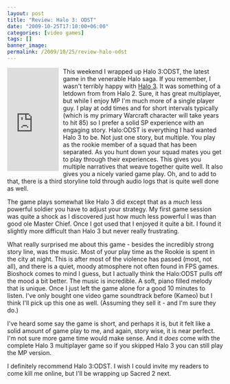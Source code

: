 ```yaml
---
layout: post
title: "Review: Halo 3: ODST"
date: "2009-10-25T17:10:00+06:00"
categories: [video games]
tags: []
banner_image: 
permalink: /2009/10/25/review-halo-odst
---
```


<iframe src="http://rcm-na.amazon-adsystem.com/e/cm?lt1=_top&bc1=000000&IS2=1&nou=1&bg1=FFFFFF&fc1=000000&lc1=0000FF&t=raymondcamden-20&o=1&p=8&l=as1&m=amazon&f=ifr&asins=B001HWB68K" style="width:120px;height:240px;margin-right:10px" scrolling="no" marginwidth="0" marginheight="0" frameborder="0" align="left"></iframe> 

This weekend I wrapped up Halo 3:ODST, the latest game in the venerable Halo saga. If you remember, I wasn't terribly happy with <a href="http://www.raymondcamden.com/index.cfm/2007/10/13/BioShock-versus-Halo-3">Halo 3</a>. It was something of a letdown from from Halo 2. Sure, it has great multiplayer, but while I enjoy MP I'm much more of a single player guy. I play at odd times and for short intervals typically (which is my primary Warcraft character will take years to hit 85) so I prefer a solid SP experience with an engaging story. Halo:ODST is everything I had wanted Halo 3 to be. Not just one story, but multiple. You play as the rookie member of a squad that has been separated. As you hunt down your squad mates you get to play through their experiences. This gives you multiple narratives that weave together quite well. It also gives you a nicely varied game play. Oh, and to add to that, there is a third storyline told through audio logs that is quite well done as well. 

The game plays somewhat like Halo 3 did except that as a <i>much</i> less powerful soldier you have to adjust your strategy. My first game session was quite a shock as I discovered just how much less powerful I was than good ole Master Chief. Once I got used that I enjoyed it quite a bit. I found it slightly more difficult than Halo 3 but never really frustrating. 

What really surprised me about this game - besides the incredibly strong story line, was the music. Most of your play time as the Rookie is spent in the city at night. This is after most of the violence has passed (most, not all), and there is a quiet, moody atmosphere not often found in FPS games. Bioshock comes to mind I guess, but I actually think the Halo:ODST pulls off the mood a bit better. The music is incredible. A soft, piano filled melody that is unique. Once I just left the game alone for a good 10 minutes to listen. I've only bought one video game soundtrack before (Kameo) but I think I'll pick up this one as well. (Assuming they sell it - and I'm sure they do.) 

I've heard some say the game is short, and perhaps it is, but it felt like a solid amount of game play to me, and again, story wise, it is near perfect. I'm not sure more game time would make sense. And it <i>does</i> come with the complete Halo 3 multiplayer game so if you skipped Halo 3 you can still play the MP version. 

I definitely recommend Halo 3:ODST. I wish I could invite my readers to come kill me online, but I'll be wrapping up Sacred 2 next.